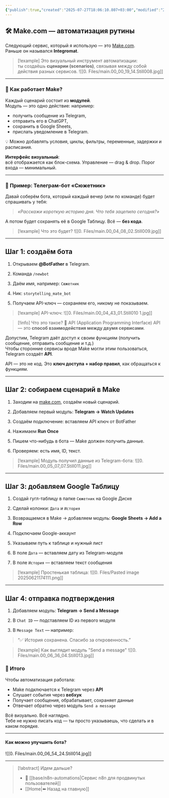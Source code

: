 ```yaml
---
{"publish":true,"created":"2025-07-27T18:06:10.807+03:00","modified":"2025-08-02T13:28:58.898+03:00","cssclasses":""}
---
```


## 🛠 Make.com — автоматизация рутины

Следующий сервис, который я использую — это [Make.com](https://www.make.com).  
Раньше он назывался **Integromat**.

>[!example] Это визуальный инструмент автоматизации:  
>ты создаёшь **сценарии (scenarios)**, связывая между собой действия разных сервисов.
>![[0. Files/main.00_00_19_14.Still008.jpg]]


----
### 🔗 Как работает Make?

Каждый сценарий состоит из **модулей**.  
Модуль — это одно действие: например:

- получить сообщение из Telegram,
- отправить его в ChatGPT,
- сохранить в Google Sheets,
- прислать уведомление в Telegram.

💡 Можно добавлять условия, циклы, фильтры, переменные, задержки и расписания.

**Интерфейс визуальный**:  
всё отображается как блок-схема. Управление — drag & drop. Порог входа — минимальный.

---
### 🤖 Пример: Телеграм-бот «Сюжетник»

Давай соберём бота, который каждый вечер (или по команде) будет спрашивать у тебя:

> _«Расскажи короткую историю дня. Что тебя зацепило сегодня?»_

А потом будет сохранять её в Google Таблицу. Всё — **без кода**.

>[!example] Что это будет?
>![[0. Files/main.00_04_08_02.Still009.jpg]]

---
## Шаг 1: создаём бота


1. Открываем **@BotFather** в Telegram.
    
2. Команда `/newbot`
    
3. Даём имя, например: `Сюжетник`
    
4. Ник: `storytelling_mate_bot`
    
5. Получаем API-ключ — сохраняем его, никому не показываем.

>[!example] API-ключ:
>![[0. Files/main.00_04_43_01.Still010 1.jpg]]

>[!info] Что это такое?
>🔑 API (Application Programming Interface)
API — это **способ взаимодействия между двумя сервисами**.

Допустим, Telegram даёт доступ к своим функциям (получить сообщение, отправить сообщение и т.д.)  
Чтобы сторонние сервисы вроде Make могли этим пользоваться, Telegram создаёт **API**.

API — это не код. Это **ключ доступа + набор правил**, как обращаться к функциям.

---
## Шаг 2: собираем сценарий в Make

1. Заходим на [make.com](https://www.make.com), создаём новый сценарий.
    
2. Добавляем первый модуль: **Telegram → Watch Updates**
    
3. Создаём подключение: вставляем API ключ от BotFather
    
4. Нажимаем **Run Once**
    
5. Пишем что-нибудь в бота — Make должен получить данные.
    
6. Проверяем: есть имя, ID, текст.

>[!example] Модуль получил данные из Telegram-бота:
>![[0. Files/main.00_05_07_07.Still011.jpg]]

---
## Шаг 3: добавляем Google Таблицу

1. Создай гугл-таблицу в папке `Сюжетник` на Google Диске
    
2. Сделай колонки: `Дата` и `История`
    
3. Возвращаемся в Make → добавляем модуль: **Google Sheets → Add a Row**
    
4. Подключаем Google-аккаунт
    
5. Указываем путь к таблице и нужный лист
    
6. В поле `Дата` — вставляем дату из Telegram-модуля
    
7. В поле `История` — вставляем текст сообщения

>[!example] Простенькая таблица:
>![[0. Files/Pasted image 20250621174111.png]]

---
## Шаг 4: отправка подтверждения

1. Добавляем модуль: **Telegram → Send a Message**
    
2. В `Chat ID` — подставляем ID из первого модуля
    
3. В `Message Text` — например:

> “✅ История сохранена. Спасибо за откровенность.”


>[!example] Как выглядит модуль "Send a message"
>![[0. Files/main.00_06_36_04.Still013.jpg]]

### 🧠 Итого

Чтобы автоматизация работала:

- Make подключается к Telegram через **API**
- Слушает события через **вебхук**
- Получает сообщения, обрабатывает, сохраняет данные
- Отвечает обратно через модуль `Send a message`

Всё визуально. Всё наглядно.  
Тебе не нужно писать код — ты просто указываешь, что сделать и в каком порядке.

---
#### Как можно улучшить бота?

![[0. Files/main.00_06_54_24.Still014.jpg]]

---

> [!abstract] Идем дальше?
> - 🧠 [[base/n8n-automations\|Сервис n8n для продвинутых пользователей]]
> - [[Home\|⬅️ Назад на главную]]